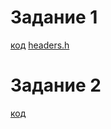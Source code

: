 # Задание 1
[код](tasks/7/src/first.cpp)
[headers.h](tasks/7/src/first.cpp)

# Задание 2
[код](tasks/7/src/second.cpp)

